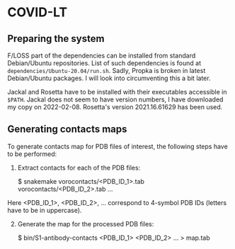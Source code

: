 COVID-LT
========

Preparing the system
--------------------

F/LOSS part of the dependencies can be installed from standard Debian/Ubuntu repositories.
List of such dependencies is found at `dependencies/Ubuntu-20.04/run.sh`.
Sadly, Propka is broken in latest Debian/Ubuntu packages.
I will look into circumventing this a bit later.

Jackal and Rosetta have to be installed with their executables accessible in `$PATH`.
Jackal does not seem to have version numbers, I have downloaded my copy on 2022-02-08.
Rosetta's version 2021.16.61629 has been used.

Generating contacts maps
------------------------

To generate contacts map for PDB files of interest, the following steps have to be performed:

1. Extract contacts for each of the PDB files:

    $ snakemake vorocontacts/<PDB_ID_1>.tab vorocontacts/<PDB_ID_2>.tab ...

Here <PDB_ID_1>, <PDB_ID_2>, ... correspond to 4-symbol PDB IDs (letters have to be in uppercase).

2. Generate the map for the processed PDB files:

    $ bin/S1-antibody-contacts <PDB_ID_1> <PDB_ID_2> ... > map.tab
